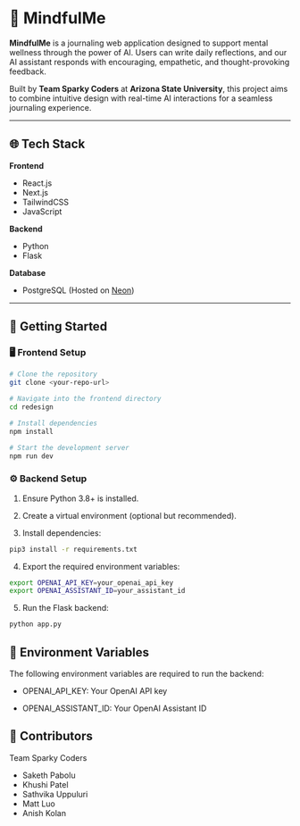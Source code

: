 # 🧠 MindfulMe

**MindfulMe** is a journaling web application designed to support mental wellness through the power of AI. Users can write daily reflections, and our AI assistant responds with encouraging, empathetic, and thought-provoking feedback.

Built by **Team Sparky Coders** at **Arizona State University**, this project aims to combine intuitive design with real-time AI interactions for a seamless journaling experience.

---

## 🌐 Tech Stack

**Frontend**  
- React.js  
- Next.js  
- TailwindCSS  
- JavaScript  

**Backend**  
- Python  
- Flask  

**Database**  
- PostgreSQL (Hosted on [Neon](https://neon.tech))

---

## 🚀 Getting Started

### 🖥️ Frontend Setup

```bash
# Clone the repository
git clone <your-repo-url>

# Navigate into the frontend directory
cd redesign

# Install dependencies
npm install

# Start the development server
npm run dev
```

### ⚙️ Backend Setup

1. Ensure Python 3.8+ is installed.

2. Create a virtual environment (optional but recommended).

3. Install dependencies:

```bash
pip3 install -r requirements.txt
```

4. Export the required environment variables:

```bash
export OPENAI_API_KEY=your_openai_api_key
export OPENAI_ASSISTANT_ID=your_assistant_id
```

5. Run the Flask backend:

```bash
python app.py
```

## 🔐 Environment Variables

The following environment variables are required to run the backend:

- OPENAI_API_KEY: Your OpenAI API key

- OPENAI_ASSISTANT_ID: Your OpenAI Assistant ID

## 👥 Contributors

Team Sparky Coders

- Saketh Pabolu
- Khushi Patel
- Sathvika Uppuluri
- Matt Luo
- Anish Kolan
